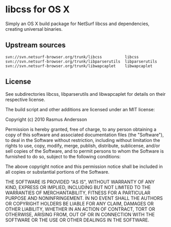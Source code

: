 # libcss for OS X

Simply an OS X build package for NetSurf libcss and dependencies, creating
universal binaries.

## Upstream sources

    svn://svn.netsurf-browser.org/trunk/libcss          libcss
    svn://svn.netsurf-browser.org/trunk/libparserutils  libparserutils
    svn://svn.netsurf-browser.org/trunk/libwapcaplet    libwapcaplet

## License

See subdirectories libcss, libparserutils and libwapcaplet for details on their respective license.

The build script and other additions are licensed under an MIT license:

Copyright (c) 2010 Rasmus Andersson

Permission is hereby granted, free of charge, to any person obtaining a copy
of this software and associated documentation files (the "Software"), to deal
in the Software without restriction, including without limitation the rights
to use, copy, modify, merge, publish, distribute, sublicense, and/or sell
copies of the Software, and to permit persons to whom the Software is
furnished to do so, subject to the following conditions:

The above copyright notice and this permission notice shall be included in
all copies or substantial portions of the Software.

THE SOFTWARE IS PROVIDED "AS IS", WITHOUT WARRANTY OF ANY KIND, EXPRESS OR
IMPLIED, INCLUDING BUT NOT LIMITED TO THE WARRANTIES OF MERCHANTABILITY,
FITNESS FOR A PARTICULAR PURPOSE AND NONINFRINGEMENT. IN NO EVENT SHALL THE
AUTHORS OR COPYRIGHT HOLDERS BE LIABLE FOR ANY CLAIM, DAMAGES OR OTHER
LIABILITY, WHETHER IN AN ACTION OF CONTRACT, TORT OR OTHERWISE, ARISING FROM,
OUT OF OR IN CONNECTION WITH THE SOFTWARE OR THE USE OR OTHER DEALINGS IN
THE SOFTWARE.

